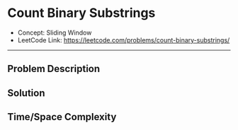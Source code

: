 # Count Binary Substrings

- Concept: Sliding Window
- LeetCode Link: https://leetcode.com/problems/count-binary-substrings/

---

## Problem Description

## Solution

## Time/Space Complexity

